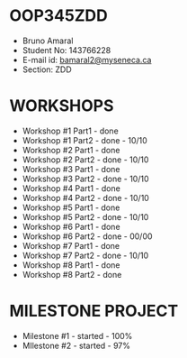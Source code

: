 # OOP345ZDD
- Bruno Amaral
- Student No: 143766228
- E-mail id: bamaral2@myseneca.ca
- Section: ZDD

# WORKSHOPS
- Workshop #1 Part1 - done
- Workshop #1 Part2 - done - 10/10
- Workshop #2 Part1 - done
- Workshop #2 Part2 - done - 10/10
- Workshop #3 Part1 - done
- Workshop #3 Part2 - done - 10/10
- Workshop #4 Part1 - done
- Workshop #4 Part2 - done - 10/10
- Workshop #5 Part1 - done
- Workshop #5 Part2 - done - 10/10
- Workshop #6 Part1 - done
- Workshop #6 Part2 - done - 00/00
- Workshop #7 Part1 - done
- Workshop #7 Part2 - done - 10/10
- Workshop #8 Part1 - done
- Workshop #8 Part2 - done

# MILESTONE PROJECT
- Milestone #1 - started - 100%
- MIlestone #2 - started - 97%
